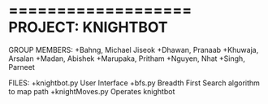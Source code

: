 ===================
PROJECT: KNIGHTBOT
===================

GROUP MEMBERS:
+Bahng, Michael Jiseok
+Dhawan, Pranaab
+Khuwaja, Arsalan
+Madan, Abishek
+Marupaka, Pritham
+Nguyen, Nhat
+Singh, Parneet

FILES:
+knightbot.py
	User Interface
+bfs.py
	Breadth First Search algorithm to map path
+knightMoves.py
	Operates knightbot
	
